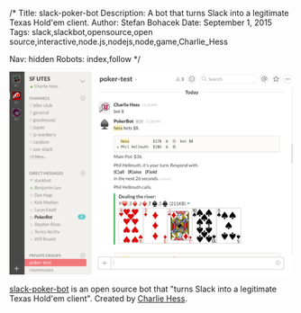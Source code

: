 /*
Title: slack-poker-bot
Description: A bot that turns Slack into a legitimate Texas Hold'em client.
Author: Stefan Bohacek
Date: September 1, 2015
Tags: slack,slackbot,opensource,open source,interactive,node.js,nodejs,node,game,Charlie_Hess

Nav: hidden
Robots: index,follow
*/

[![](/content/bots/slackbots/images/slack-poker-bot.png)](https://github.com/CharlieHess/slack-poker-bot)

[slack-poker-bot](https://github.com/CharlieHess/slack-poker-bot) is an open source bot that "turns Slack into a legitimate Texas Hold'em client". Created by [Charlie Hess](https://twitter.com/Charlie_Hess).